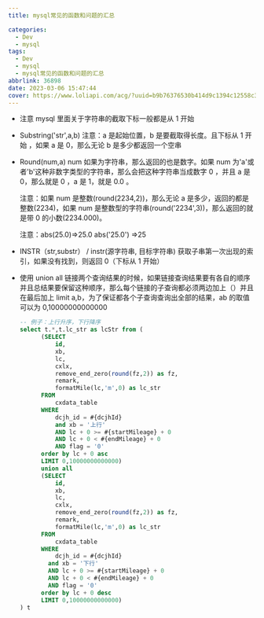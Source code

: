 ```yaml
---
title: mysql常见的函数和问题的汇总

categories:
  - Dev
  - mysql
tags:
  - Dev
  - mysql
  - mysql常见的函数和问题的汇总
abbrlink: 36898
date: 2023-03-06 15:47:44
cover: https://www.loliapi.com/acg/?uuid=b9b76376530b414d9c1394c12558c36e
---
```


- 注意 mysql 里面关于字符串的截取下标一般都是从 1 开始
- Substring('str',a,b) 注意：a 是起始位置，b 是要截取得长度。且下标从 1 开始 ，如果 a 是 0，那么无论 b 是多少都返回一个空串
- Round(num,a) num 如果为字符串，那么返回的也是数字。如果 num 为'a'或者'b'这种非数字类型的字符串，那么会把这种字符串当成数字 0 ，并且 a 是 0，那么就是 0 ，a 是 1，就是 0.0 。

  注意：如果 num 是整数(round(2234,2))，那么无论 a 是多少，返回的都是整数(2234)，如果 num 是整数型的字符串(round('2234',3))，那么返回的就是带 0 的小数(2234.000)。

  注意：abs(25.0)=>25.0 abs('25.0') =>25

- INSTR（str,substr） / instr(源字符串, 目标字符串) 获取子串第一次出现的索引，如果没有找到，则返回 0（下标从 1 开始）
- 使用 union all 链接两个查询结果的时候，如果链接查询结果要有各自的顺序并且总结果要保留这种顺序，那么每个链接的子查询都必须两边加上（）并且在最后加上 limit a,b，为了保证都各个子查询查询出全部的结果，ab 的取值可以为 0,10000000000000
  ```sql
  -- 例子：上行升序，下行降序
  select t.*,t.lc_str as lcStr from (
  		(SELECT
  			id,
  			xb,
  			lc,
  			cxlx,
  			remove_end_zero(round(fz,2)) as fz,
  			remark,
  			formatMile(lc,'m',0) as lc_str
  		FROM
  			cxdata_table
  		WHERE
  			dcjh_id = #{dcjhId}
  			and xb = '上行'
  			AND lc + 0 >= #{startMileage} + 0
  			AND lc + 0 < #{endMileage} + 0
  			AND flag = '0'
  		order by lc + 0 asc
  		LIMIT 0,10000000000000)
  		union all
  		(SELECT
  			id,
  			xb,
  			lc,
  			cxlx,
  			remove_end_zero(round(fz,2)) as fz,
  			remark,
  			formatMile(lc,'m',0) as lc_str
  		FROM
  			cxdata_table
  		WHERE
  			dcjh_id = #{dcjhId}
  		  and xb = '下行'
  		  AND lc + 0 >= #{startMileage} + 0
  		  AND lc + 0 < #{endMileage} + 0
  		  AND flag = '0'
  		order by lc + 0 desc
  		LIMIT 0,10000000000000)
  ) t
  ```